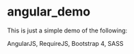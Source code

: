 # angular_demo

This is just a simple demo of the following:

AngularJS, RequireJS, Bootstrap 4, SASS
